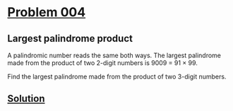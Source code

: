 # [Problem 004](https://projecteuler.net/problem=4)
## Largest palindrome product

A palindromic number reads the same both ways. The largest palindrome made from the product of two 2-digit numbers is 9009 = 91 × 99.

Find the largest palindrome made from the product of two 3-digit numbers.

[Solution](https://github.com/Gott50/ProjectEuler-Odyssey/blob/master/Project%20Euler/src/Problems/P004_Largest_palindrome_product.java)
---
